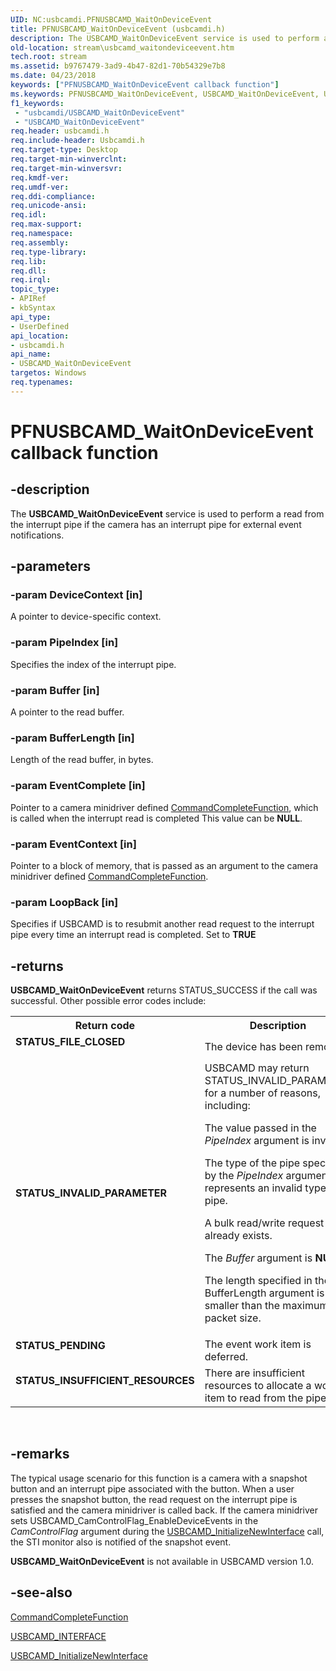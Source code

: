 ```yaml
---
UID: NC:usbcamdi.PFNUSBCAMD_WaitOnDeviceEvent
title: PFNUSBCAMD_WaitOnDeviceEvent (usbcamdi.h)
description: The USBCAMD_WaitOnDeviceEvent service is used to perform a read from the interrupt pipe if the camera has an interrupt pipe for external event notifications.
old-location: stream\usbcamd_waitondeviceevent.htm
tech.root: stream
ms.assetid: b9767479-3ad9-4b47-82d1-70b54329e7b8
ms.date: 04/23/2018
keywords: ["PFNUSBCAMD_WaitOnDeviceEvent callback function"]
ms.keywords: PFNUSBCAMD_WaitOnDeviceEvent, USBCAMD_WaitOnDeviceEvent, USBCAMD_WaitOnDeviceEvent routine [Streaming Media Devices], stream.usbcamd_waitondeviceevent, usbcamdi/USBCAMD_WaitOnDeviceEvent, usbcmdpr_854c2d35-c023-4d7a-8c2e-3e56d3150e41.xml
f1_keywords:
 - "usbcamdi/USBCAMD_WaitOnDeviceEvent"
 - "USBCAMD_WaitOnDeviceEvent"
req.header: usbcamdi.h
req.include-header: Usbcamdi.h
req.target-type: Desktop
req.target-min-winverclnt: 
req.target-min-winversvr: 
req.kmdf-ver: 
req.umdf-ver: 
req.ddi-compliance: 
req.unicode-ansi: 
req.idl: 
req.max-support: 
req.namespace: 
req.assembly: 
req.type-library: 
req.lib: 
req.dll: 
req.irql: 
topic_type:
- APIRef
- kbSyntax
api_type:
- UserDefined
api_location:
- usbcamdi.h
api_name:
- USBCAMD_WaitOnDeviceEvent
targetos: Windows
req.typenames: 
---
```


# PFNUSBCAMD_WaitOnDeviceEvent callback function


## -description


The <b>USBCAMD_WaitOnDeviceEvent</b> service is used to perform a read from the interrupt pipe if the camera has an interrupt pipe for external event notifications.


## -parameters




### -param DeviceContext [in]

A pointer to device-specific context.


### -param PipeIndex [in]

Specifies the index of the interrupt pipe.


### -param Buffer [in]

A pointer to the read buffer.


### -param BufferLength [in]

Length of the read buffer, in bytes.


### -param EventComplete [in]

Pointer to a camera minidriver defined <a href="https://docs.microsoft.com/windows-hardware/drivers/ddi/usbcamdi/nc-usbcamdi-pcommand_complete_function">CommandCompleteFunction</a>, which is called when the interrupt read is completed This value can be <b>NULL</b>.


### -param EventContext [in]

Pointer to a block of memory, that is passed as an argument to the camera minidriver defined <a href="https://docs.microsoft.com/windows-hardware/drivers/ddi/usbcamdi/nc-usbcamdi-pcommand_complete_function">CommandCompleteFunction</a>.


### -param LoopBack [in]

Specifies if USBCAMD is to resubmit another read request to the interrupt pipe every time an interrupt read is completed. Set to <b>TRUE</b>


## -returns



<b>USBCAMD_WaitOnDeviceEvent</b> returns STATUS_SUCCESS if the call was successful. Other possible error codes include:

<table>
<tr>
<th>Return code</th>
<th>Description</th>
</tr>
<tr>
<td width="40%">
<dl>
<dt><b>STATUS_FILE_CLOSED</b></dt>
</dl>
</td>
<td width="60%">
The device has been removed.

</td>
</tr>
<tr>
<td width="40%">
<dl>
<dt><b>STATUS_INVALID_PARAMETER</b></dt>
</dl>
</td>
<td width="60%">
USBCAMD may return STATUS_INVALID_PARAMETER for a number of reasons, including:

The value passed in the <i>PipeIndex</i> argument is invalid.

The type of the pipe specified by the <i>PipeIndex</i> argument represents an invalid type of pipe.

A bulk read/write request already exists.

The <i>Buffer</i> argument is <b>NULL</b>.

The length specified in the BufferLength argument is smaller than the maximum packet size.

</td>
</tr>
<tr>
<td width="40%">
<dl>
<dt><b>STATUS_PENDING</b></dt>
</dl>
</td>
<td width="60%">
The event work item is deferred.

</td>
</tr>
<tr>
<td width="40%">
<dl>
<dt><b>STATUS_INSUFFICIENT_RESOURCES</b></dt>
</dl>
</td>
<td width="60%">
There are insufficient resources to allocate a work item to read from the pipe.

</td>
</tr>
</table>
 




## -remarks



The typical usage scenario for this function is a camera with a snapshot button and an interrupt pipe associated with the button. When a user presses the snapshot button, the read request on the interrupt pipe is satisfied and the camera minidriver is called back. If the camera minidriver sets USBCAMD_CamControlFlag_EnableDeviceEvents in the <i>CamControlFlag</i> argument during the <a href="https://docs.microsoft.com/windows-hardware/drivers/ddi/usbcamdi/nf-usbcamdi-usbcamd_initializenewinterface">USBCAMD_InitializeNewInterface</a> call, the STI monitor also is notified of the snapshot event.

<b>USBCAMD_WaitOnDeviceEvent</b> is not available in USBCAMD version 1.0.




## -see-also




<a href="https://docs.microsoft.com/windows-hardware/drivers/ddi/usbcamdi/nc-usbcamdi-pcommand_complete_function">CommandCompleteFunction</a>



<a href="https://docs.microsoft.com/windows-hardware/drivers/ddi/usbcamdi/ns-usbcamdi-usbcamd_interface">USBCAMD_INTERFACE</a>



<a href="https://docs.microsoft.com/windows-hardware/drivers/ddi/usbcamdi/nf-usbcamdi-usbcamd_initializenewinterface">USBCAMD_InitializeNewInterface</a>
 

 

